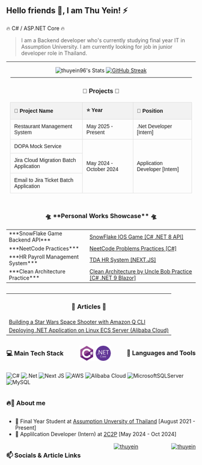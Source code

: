 ## Hello friends 🤟, I am Thu Yein! ⚡
🔥 C# / ASP.NET Core 🔥

> I am a Backend developer who's currently studying final year IT in Assumption University. I am currently looking for job in junior developer role in Thailand.

---
<div align="center">
  <img src="https://github-readme-stats.vercel.app/api?username=thuyein96&theme=default&show_icons=true&hide_border=true&count_private=true" alt="thuyein96's Stats">
  <a href="https://git.io/streak-stats"><img src="https://streak-stats.demolab.com?user=thuyein96" alt="GitHub Streak" /></a>
</div>

<div style="display: flex; flex-wrap: wrap; align-items: center;">
    <table style="flex: 1; min-width: 300px; margin: 10px; border-collapse: collapse; font-family: Arial, sans-serif;">
        <thead>
            <tr>
              <th colspan="3"><h3 align="center">🦾 Projects 🦾</h3></th>
            </tr>
            <tr style="background-color: #f2f2f2;">
                <th style="padding: 10px; border: 1px solid #ddd; text-align: left;">🚀 Project Name</th>
                <th style="padding: 10px; border: 1px solid #ddd; text-align: left;">⭐ Year</th>
                <th style="padding: 10px; border: 1px solid #ddd; text-align: left;">🤖 Position</th>
            </tr>
        </thead>
        <tbody>
            <tr>
                <td style="padding: 10px; border: 1px solid #ddd;">Restaurant Management System</td>
                <td style="padding: 10px; border: 1px solid #ddd;">May 2025 - Present</td>
                <td style="padding: 10px; border: 1px solid #ddd;">.Net Developer [Intern]</td>
            </tr>
            <tr>
                <td style="padding: 10px; border: 1px solid #ddd;">DOPA Mock Service</td>
                <td style="padding: 10px; border: 1px solid #ddd;" rowspan="3">May 2024 - October 2024</td>
                <td style="padding: 10px; border: 1px solid #ddd;" rowspan="3">Application Developer [Intern]</td>
            </tr>
            <tr>
                <td style="padding: 10px; border: 1px solid #ddd;">Jira Cloud Migration Batch Application</td>
            </tr>
            <tr>
                <td style="padding: 10px; border: 1px solid #ddd;">Email to Jira Ticket Batch Application</td>
            </tr>
        </tbody>
    </table>
</div>

<div style="display: flex; flex-wrap: wrap; justify-content: space-between;">
<table>
  <thead>
    <tr>
        <td colspan="3"><h3 align="center">🛸 **Personal Works Showcase** 🛸</h3></td>
    </tr>
  </thead>
    <tbody>
      <tr>
        <td> ***SnowFlake Game Backend API*** </td>
        <td><a target="_blank" href="https://github.com/thuyein96/SeniorProject1/tree/master/SnowFlake">SnowFlake IOS Game [C# .NET 8 API]</a></td>
    </tr>
    <tr>
        <td>***NeetCode Practices***</td>
        <td><a target="_blank" href="https://github.com/thuyein96/neetcode-practices">NeetCode Problems Practices [C#]</a></td>
    </tr>
    <tr>
        <td>***HR Payroll Management System***</td>
        <td><a target="_blank" href="https://tda-hr-system-sp2.vercel.app/">TDA HR System [NEXT.JS]</a></td>
    </tr>
    <tr>
        <td>***Clean Architecture Practice***</td>
        <td><a target="_blank" href="https://github.com/thuyein96/dotnet-clean-architecture-example">Clean Architecture by Uncle Bob Practice [C# .NET 9 Blazor]</a></td>
    </tr>
    </tbody>
</table>

<table>
    <tr>
        <td colspan="3"><h3 align="center">📝 Articles 📝</h3></td>
    </tr
    <tr>
        <td><a target="_blank" href="https://medium.com/@thuyein_39731/building-a-star-wars-space-shooter-with-amazon-q-38f701e9aa39">Building a Star Wars Space Shooter with Amazon Q CLI</a></td>
    </tr>
    <tr>
        <td><a target="_blank" href="https://medium.com/@thuyein_39731/deploying-net-application-on-linux-ecs-server-alibaba-cloud-6b27beafec5e">Deploying .NET Application on Linux ECS Server (Alibaba Cloud)</a></td>
    </tr>
</table>

### 💻 Main Tech Stack

<img src="https://github.com/devicons/devicon/blob/master/icons/csharp/csharp-original.svg" alt="csharp logo" width="40" height="40" /> <img src="https://github.com/devicons/devicon/blob/master/icons/dotnetcore/dotnetcore-original.svg" alt="dotnet logo" width="40" height="40" />

### 🔭 Languages and Tools</h2>

![C#](https://img.shields.io/badge/c%23-%23239120.svg?style=for-the-badge&logo=c-sharp&logoColor=white)
![.Net](https://img.shields.io/badge/.NET-5C2D91?style=for-the-badge&logo=.net&logoColor=white)
![Next JS](https://img.shields.io/badge/Next-black?style=for-the-badge&logo=next.js&logoColor=white)
![AWS](https://img.shields.io/badge/AWS-%23FF9900.svg?style=for-the-badge&logo=amazon-aws&logoColor=white)
![Alibaba Cloud](https://img.shields.io/badge/AlibabaCloud-%23FF6701.svg?style=for-the-badge&logo=alibabacloud&logoColor=white)
![MicrosoftSQLServer](https://img.shields.io/badge/Microsoft%20SQL%20Sever-CC2927?style=for-the-badge&logo=microsoft%20sql%20server&logoColor=white)
![MySQL](https://img.shields.io/badge/mysql-%2300f.svg?style=for-the-badge&logo=mysql&logoColor=white)

### 🔥🤖 About me

- 💼 Final Year Student at [Assumption Unversity of Thailand](https://www.au.edu/) [August 2021 - Present]
- 💼 Applilcation Developer (Intern) at [2C2P](https://2c2p.com/) [May 2024 - Oct 2024]

### 📫 Socials & Article Links
<a href="https://linkedin.com/in/thuyein" target="blank">
<img align="center" src="https://cdn-icons-png.flaticon.com/128/2504/2504923.png" alt="thuyein" height="40" width="40" />
</a>
<a href="https://medium.com/@thuyein_39731" target="blank">
<img align="center" src="https://img.shields.io/badge/Medium-12100E?style=for-the-badge&logo=medium&logoColor=white" alt="thuyein" />
</a>

</div>



















